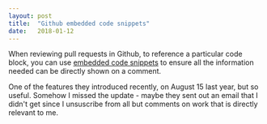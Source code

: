 ```yaml
---
layout: post
title:  "Github embedded code snippets"
date:   2018-01-12
---
```


When reviewing pull requests in Github, to reference a particular code block,
you can use [embedded code snippets](https://github.com/blog/2415-introducing-embedded-code-snippets)
to ensure all the information needed can be directly shown on a comment. 

One of the features they introduced recently, on August 15 last year, but so useful.
Somehow I missed the update - maybe they sent out an email that I didn't get
since I unsuscribe from all but comments on work that is directly relevant to me.

